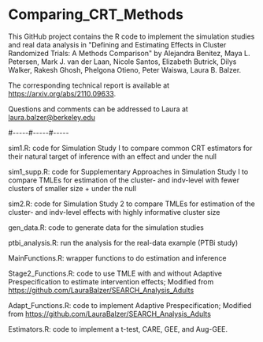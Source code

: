 # Comparing_CRT_Methods

This GitHub project contains the R code to implement the simulation studies and real data analysis in "Defining and Estimating Effects in Cluster Randomized Trials: A Methods Comparison" by Alejandra Benitez, Maya L. Petersen, Mark J. van der Laan, Nicole Santos, Elizabeth Butrick, Dilys Walker, Rakesh Ghosh, Phelgona Otieno, Peter Waiswa, Laura B. Balzer.

The corresponding technical report is available at https://arxiv.org/abs/2110.09633.

Questions and comments can be addressed to Laura at laura.balzer@berkeley.edu

#-----#-----#-----

sim1.R: code for Simulation Study I to compare common CRT estimators for their natural target of inference with an effect and under the null

sim1_supp.R: code for Supplementary Approaches in Simulation Study I to compare TMLEs for estimation of the cluster- and indv-level with fewer clusters of smaller size + under the null

sim2.R: code for Simulation Study 2 to compare TMLEs for estimation of the cluster- and indv-level effects with highly informative cluster size

gen_data.R: code to generate data for the simulation studies

ptbi_analysis.R: run the analysis for the real-data example (PTBi study) 

MainFunctions.R: wrapper functions to do estimation and inference 

Stage2_Functions.R: code to use TMLE with and without Adaptive Prespecification to estimate intervention effects; Modified from https://github.com/LauraBalzer/SEARCH_Analysis_Adults

Adapt_Functions.R: code to implement Adaptive Prespecification; Modified from https://github.com/LauraBalzer/SEARCH_Analysis_Adults

Estimators.R: code to implement a t-test, CARE, GEE, and Aug-GEE. 

